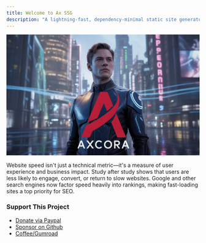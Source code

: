```yaml
---
title: Welcome to Ax SSG
description: "A lightning-fast, dependency-minimal static site generator"
---
```

![AX SSG](/assets/img/ax-1.jpg)

Website speed isn't just a technical metric—it's a measure of user experience and business impact. Study after study shows that users are less likely to engage, convert, or return to slow websites. Google and other search engines now factor speed heavily into rankings, making fast-loading sites a top priority for SEO.

### Support This Project

- [Donate via Paypal](https://www.paypal.com/cgi-bin/webscr?cmd=_s-xclick&hosted_button_id=JVZVXBC4N9DAN)  
- [Sponsor on Github](https://github.com/sponsors/mesinkasir)
- [Coffee/Gumroad](https://creativitaz.gumroad.com/coffee)
